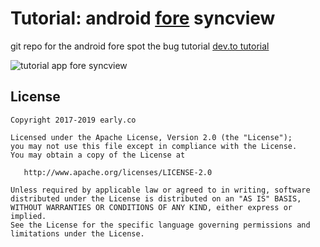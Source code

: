 # Tutorial: android [fore](https://erdo.github.io/android-fore/) syncview

git repo for the android fore spot the bug tutorial [dev.to tutorial](https://dev.to/erdo/tutorial-spot-the-deliberate-bug-165k)


![tutorial app fore syncview](https://thepracticaldev.s3.amazonaws.com/i/eox7auhypfsnx0j18pgl.gif)


## License


    Copyright 2017-2019 early.co

    Licensed under the Apache License, Version 2.0 (the "License");
    you may not use this file except in compliance with the License.
    You may obtain a copy of the License at

       http://www.apache.org/licenses/LICENSE-2.0

    Unless required by applicable law or agreed to in writing, software
    distributed under the License is distributed on an "AS IS" BASIS,
    WITHOUT WARRANTIES OR CONDITIONS OF ANY KIND, either express or implied.
    See the License for the specific language governing permissions and
    limitations under the License.
